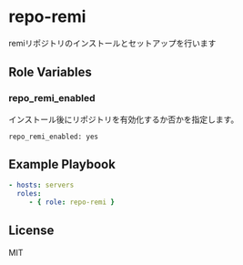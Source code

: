 repo-remi
=========

remiリポジトリのインストールとセットアップを行います


Role Variables
--------------

### repo_remi_enabled

インストール後にリポジトリを有効化するか否かを指定します。

```
repo_remi_enabled: yes
```

Example Playbook
----------------

```yaml
- hosts: servers
  roles:
     - { role: repo-remi }
```


License
-------

MIT
